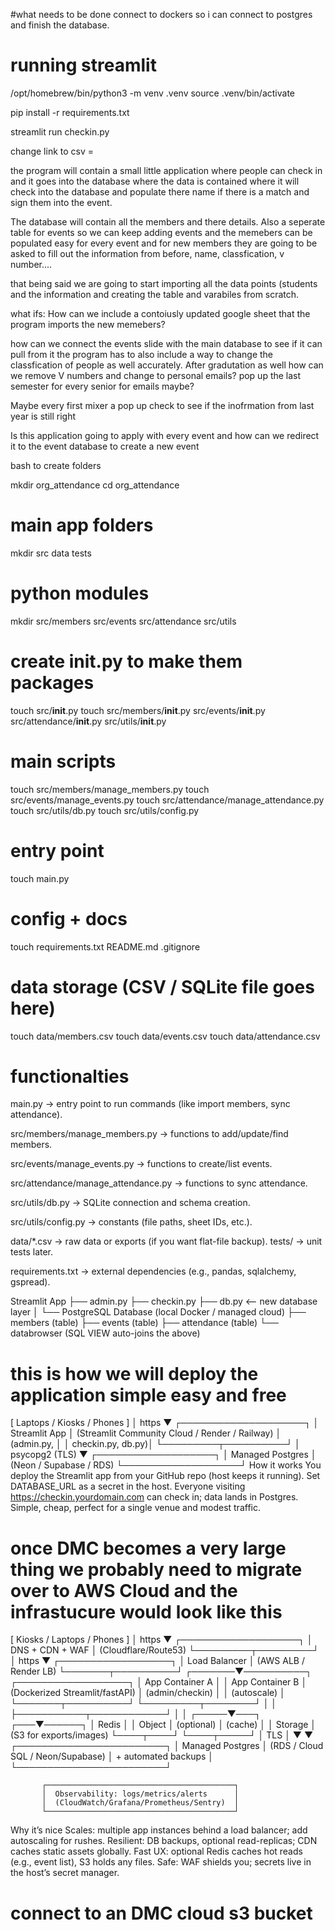 #what needs to be done connect to dockers so i can connect to postgres and finish the database.


# running streamlit
/opt/homebrew/bin/python3 -m venv .venv
source .venv/bin/activate

pip install -r requirements.txt

streamlit run checkin.py

change link to csv = 

the program will contain a small little application where people can check in and it goes into the database where 
the data is contained where it will check into the database and populate there name if there is a match and sign 
them into the event. 

The database will contain all the members and there details. Also a seperate table for events
so we can keep adding events and the memebers can be populated easy for every event and for new members they 
are going to be asked to fill out the information from before, name, classfication, v number.... 

that being said we
are going to start importing all the data points (students and the information and creating the table and varabiles
from scratch. 

what ifs:
How can we include a contoiusly updated google sheet that the program imports the new memebers?

how can we connect the events slide with the main database to see if it can pull from it
the program has to also include a way to change the classfication of people as well accurately. After
gradutation as well how can we remove V numbers and change to personal emails? pop up the last semester for every
senior for emails maybe?  

Maybe every first mixer a pop up check to see if the inofrmation from last year is still right

Is this application going to apply with every event and how can we redirect it to the event database
to create a new event 



bash to create folders

mkdir org_attendance
cd org_attendance

# main app folders
mkdir src data tests

# python modules
mkdir src/members src/events src/attendance src/utils

# create __init__.py to make them packages
touch src/__init__.py
touch src/members/__init__.py src/events/__init__.py src/attendance/__init__.py src/utils/__init__.py

# main scripts
touch src/members/manage_members.py
touch src/events/manage_events.py
touch src/attendance/manage_attendance.py
touch src/utils/db.py
touch src/utils/config.py

# entry point
touch main.py

# config + docs
touch requirements.txt README.md .gitignore

# data storage (CSV / SQLite file goes here)
touch data/members.csv
touch data/events.csv
touch data/attendance.csv

# functionalties
main.py → entry point to run commands (like import members, sync attendance).

src/members/manage_members.py → functions to add/update/find members.

src/events/manage_events.py → functions to create/list events.

src/attendance/manage_attendance.py → functions to sync 
attendance.

src/utils/db.py → SQLite connection and schema creation.

src/utils/config.py → constants (file paths, sheet IDs, etc.).

data/*.csv → raw data or exports (if you want flat-file backup).
tests/ → unit tests later.

requirements.txt → external dependencies (e.g., pandas, sqlalchemy, gspread).



Streamlit App
 ├── admin.py
 ├── checkin.py
 ├── db.py      <-- new database layer
 │
 └── PostgreSQL Database (local Docker / managed cloud)
       ├── members (table)
       ├── events (table)
       ├── attendance (table)
       └── databrowser (SQL VIEW auto-joins the above)


# this is how we will deploy the application simple easy and free

[ Laptops / Kiosks / Phones ]
            │  https
            ▼
      ┌────────────────────┐
      │  Streamlit App     │  (Streamlit Community Cloud / Render / Railway)
      │  (admin.py,        │
      │   checkin.py, db.py)│
      └─────────┬──────────┘
                │ psycopg2 (TLS)
                ▼
        ┌───────────────────┐
        │  Managed Postgres │  (Neon / Supabase / RDS)
        └───────────────────┘
How it works
You deploy the Streamlit app from your GitHub repo (host keeps it running).
Set DATABASE_URL as a secret in the host.
Everyone visiting https://checkin.yourdomain.com can check in; data lands in Postgres.
Simple, cheap, perfect for a single venue and modest traffic.



# once DMC becomes a very large thing we probably need to migrate over to AWS Cloud and the infrastucure would look like this

[ Kiosks / Laptops / Phones ]
              │  https
              ▼
       ┌───────────────────┐
       │  DNS + CDN + WAF  │  (Cloudflare/Route53)
       └─────────┬─────────┘
                 │  https
                 ▼
        ┌──────────────────┐
        │ Load Balancer    │  (AWS ALB / Render LB)
        └───────┬──────────┘
        ┌───────▼──────────┐   ┌──────────────────┐
        │ App Container A   │   │ App Container B  │   (Dockerized Streamlit/fastAPI)
        │ (admin/checkin)   │   │ (autoscale)      │
        └───────┬──────────┘   └─────────┬────────┘
                │                        │
                ├───────────┬────────────┘
                │           │
          ┌─────▼───┐   ┌───▼──────┐
          │  Redis  │   │  Object  │  (optional)
          │ (cache) │   │ Storage  │  (S3 for exports/images)
          └────┬────┘   └────┬─────┘
               │  TLS        │
               ▼             ▼
        ┌────────────────────────┐
        │ Managed Postgres       │  (RDS / Cloud SQL / Neon/Supabase)
        │ + automated backups    │
        └────────────────────────┘

           ┌──────────────────────────────────────────┐
           │  Observability: logs/metrics/alerts      │
           │  (CloudWatch/Grafana/Prometheus/Sentry)  │
           └──────────────────────────────────────────┘
Why it’s nice
Scales: multiple app instances behind a load balancer; add autoscaling for rushes.
Resilient: DB backups, optional read-replicas; CDN caches static assets globally.
Fast UX: optional Redis caches hot reads (e.g., event list), S3 holds any files.
Safe: WAF shields you; secrets live in the host’s secret manager.




# connect to an DMC cloud s3 bucket











